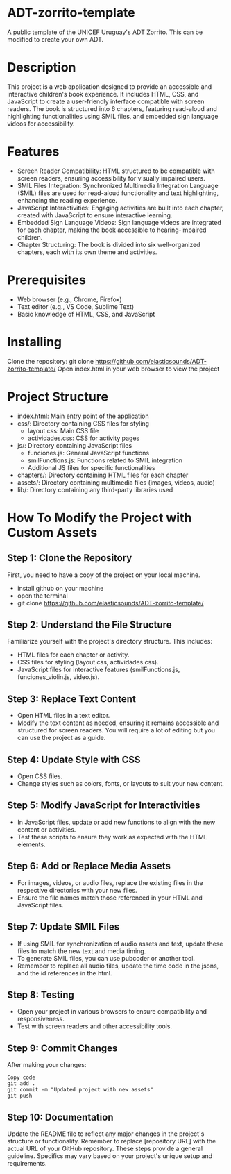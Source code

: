 # ADT-zorrito-template
A public template of the UNICEF Uruguay's ADT Zorrito. This can be modified to create your own ADT.

# Description
This project is a web application designed to provide an accessible and interactive children's book experience. It includes HTML, CSS, and JavaScript to create a user-friendly interface compatible with screen readers. The book is structured into 6 chapters, featuring read-aloud and highlighting functionalities using SMIL files, and embedded sign language videos for accessibility.

# Features
* Screen Reader Compatibility: HTML structured to be compatible with screen readers, ensuring accessibility for visually impaired users.
* SMIL Files Integration: Synchronized Multimedia Integration Language (SMIL) files are used for read-aloud functionality and text highlighting, enhancing the reading experience.
* JavaScript Interactivities: Engaging activities are built into each chapter, created with JavaScript to ensure interactive learning.
* Embedded Sign Language Videos: Sign language videos are integrated for each chapter, making the book accessible to hearing-impaired children.
* Chapter Structuring: The book is divided into six well-organized chapters, each with its own theme and activities.

# Prerequisites
* Web browser (e.g., Chrome, Firefox)
* Text editor (e.g., VS Code, Sublime Text)
* Basic knowledge of HTML, CSS, and JavaScript

# Installing
Clone the repository: git clone https://github.com/elasticsounds/ADT-zorrito-template/
Open index.html in your web browser to view the project

# Project Structure
* index.html: Main entry point of the application
* css/: Directory containing CSS files for styling
  * layout.css: Main CSS file
  * actividades.css: CSS for activity pages
* js/: Directory containing JavaScript files
  * funciones.js: General JavaScript functions
  * smilFunctions.js: Functions related to SMIL integration
  * Additional JS files for specific functionalities
* chapters/: Directory containing HTML files for each chapter
* assets/: Directory containing multimedia files (images, videos, audio)
* lib/: Directory containing any third-party libraries used

# How To Modify the Project with Custom Assets
## Step 1: Clone the Repository
First, you need to have a copy of the project on your local machine.

* install github on your machine
* open the terminal
* git clone https://github.com/elasticsounds/ADT-zorrito-template/

## Step 2: Understand the File Structure
Familiarize yourself with the project's directory structure. This includes:

* HTML files for each chapter or activity.
* CSS files for styling (layout.css, actividades.css).
* JavaScript files for interactive features (smilFunctions.js, funciones_violin.js, video.js).

## Step 3: Replace Text Content
* Open HTML files in a text editor.
* Modify the text content as needed, ensuring it remains accessible and structured for screen readers. You will require a lot of editing but you can use the project as a guide.
 
## Step 4: Update Style with CSS
* Open CSS files.
* Change styles such as colors, fonts, or layouts to suit your new content.
 
## Step 5: Modify JavaScript for Interactivities
* In JavaScript files, update or add new functions to align with the new content or activities.
* Test these scripts to ensure they work as expected with the HTML elements.

## Step 6: Add or Replace Media Assets
* For images, videos, or audio files, replace the existing files in the respective directories with your new files.
* Ensure the file names match those referenced in your HTML and JavaScript files.

## Step 7: Update SMIL Files
* If using SMIL for synchronization of audio assets and text, update these files to match the new text and media timing.
* To generate SMIL files, you can use pubcoder or another tool.
* Remember to replace all audio files, update the time code in the jsons, and the id references in the html.

## Step 8: Testing
* Open your project in various browsers to ensure compatibility and responsiveness.
* Test with screen readers and other accessibility tools.

## Step 9: Commit Changes
After making your changes:

```
Copy code
git add .
git commit -m "Updated project with new assets"
git push
```

## Step 10: Documentation
Update the README file to reflect any major changes in the project's structure or functionality.
Remember to replace [repository URL] with the actual URL of your GitHub repository. These steps provide a general guideline. Specifics may vary based on your project's unique setup and requirements. ​


